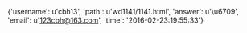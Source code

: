 {'username': u'cbh13', 'path': u'wd1141/1141.html', 'answer': u'\u6709', 'email': u'123cbh@163.com', 'time': '2016-02-23:19:55:33'}